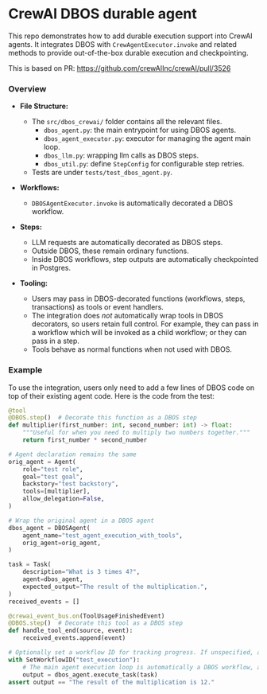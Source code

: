 # CrewAI DBOS durable agent

This repo demonstrates how to add durable execution support into CrewAI agents.
It integrates DBOS with `CrewAgentExecutor.invoke` and related methods to provide out-of-the-box durable execution and checkpointing.

This is based on PR: https://github.com/crewAIInc/crewAI/pull/3526


### Overview

* **File Structure:**
  * The `src/dbos_crewai/` folder contains all the relevant files.
    * `dbos_agent.py`: the main entrypoint for using DBOS agents.
    * `dbos_agent_executor.py`: executor for managing the agent main loop.
    * `dbos_llm.py`: wrapping llm calls as DBOS steps.
    * `dbos_util.py`: define `StepConfig` for configurable step retries.
  * Tests are under `tests/test_dbos_agent.py`.

* **Workflows:**

  * `DBOSAgentExecutor.invoke` is automatically decorated a DBOS workflow.

* **Steps:**

  * LLM requests are automatically decorated as DBOS steps.
  * Outside DBOS, these remain ordinary functions.
  * Inside DBOS workflows, step outputs are automatically checkpointed in Postgres.

* **Tooling:**

  * Users may pass in DBOS-decorated functions (workflows, steps, transactions) as tools or event handlers.
  * The integration does *not* automatically wrap tools in DBOS decorators, so users retain full control. For example, they can pass in a workflow which will be invoked as a child workflow; or they can pass in a step.
  * Tools behave as normal functions when not used with DBOS.

### Example

To use the integration, users only need to add a few lines of DBOS code on top of their existing agent code. Here is the code from the test:

```python
@tool
@DBOS.step()  # Decorate this function as a DBOS step
def multiplier(first_number: int, second_number: int) -> float:
    """Useful for when you need to multiply two numbers together."""
    return first_number * second_number

# Agent declaration remains the same
orig_agent = Agent(
    role="test role",
    goal="test goal",
    backstory="test backstory",
    tools=[multiplier],
    allow_delegation=False,
)

# Wrap the original agent in a DBOS agent
dbos_agent = DBOSAgent(
    agent_name="test_agent_execution_with_tools",
    orig_agent=orig_agent,
)

task = Task(
    description="What is 3 times 4?",
    agent=dbos_agent,
    expected_output="The result of the multiplication.",
)
received_events = []

@crewai_event_bus.on(ToolUsageFinishedEvent)
@DBOS.step()  # Decorate this tool as a DBOS step
def handle_tool_end(source, event):
    received_events.append(event)

# Optionally set a workflow ID for tracking progress. If unspecified, a UUID will be generated as the ID.
with SetWorkflowID("test_execution"):
    # The main agent execution loop is automatically a DBOS workflow, and the LLM calls are DBOS steps. Tools that are annotated with DBOS.step() are also DBOS steps.
    output = dbos_agent.execute_task(task)
assert output == "The result of the multiplication is 12."
```
